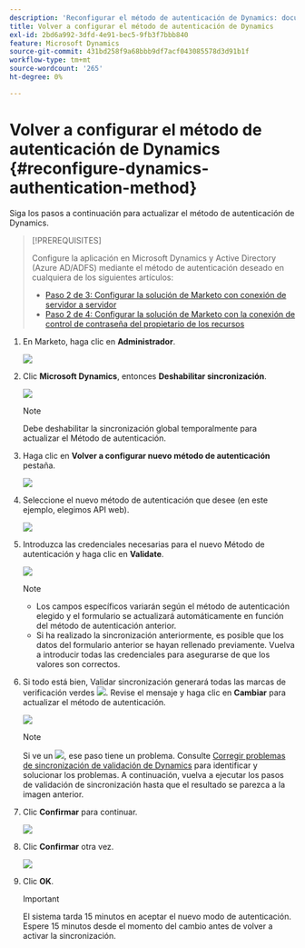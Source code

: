 ```yaml
---
description: 'Reconfigurar el método de autenticación de Dynamics: documentos de Marketo, documentación del producto'
title: Volver a configurar el método de autenticación de Dynamics
exl-id: 2bd6a992-3dfd-4e91-bec5-9fb3f7bbb840
feature: Microsoft Dynamics
source-git-commit: 431bd258f9a68bbb9df7acf043085578d3d91b1f
workflow-type: tm+mt
source-wordcount: '265'
ht-degree: 0%

---
```


# Volver a configurar el método de autenticación de Dynamics {#reconfigure-dynamics-authentication-method}

Siga los pasos a continuación para actualizar el método de autenticación de Dynamics.

>[!PREREQUISITES]
>
>Configure la aplicación en Microsoft Dynamics y Active Directory (Azure AD/ADFS) mediante el método de autenticación deseado en cualquiera de los siguientes artículos:
>
>* [Paso 2 de 3: Configurar la solución de Marketo con conexión de servidor a servidor](/help/marketo/product-docs/crm-sync/microsoft-dynamics-sync/sync-setup/microsoft-dynamics-365-with-s2s-connection/step-2-of-3-set-up.md)
>* [Paso 2 de 4: Configurar la solución de Marketo con la conexión de control de contraseña del propietario de los recursos](/help/marketo/product-docs/crm-sync/microsoft-dynamics-sync/sync-setup/microsoft-dynamics-365-with-ropc-connection/step-2-of-4-set-up.md)

1. En Marketo, haga clic en **Administrador**.

   ![](assets/reconfigure-dynamics-authentication-method-1.png)

1. Clic **Microsoft Dynamics**, entonces **Deshabilitar sincronización**.

   ![](assets/reconfigure-dynamics-authentication-method-2.png)

   >[!NOTE]
   >
   >Debe deshabilitar la sincronización global temporalmente para actualizar el Método de autenticación.

1. Haga clic en **Volver a configurar nuevo método de autenticación** pestaña.

   ![](assets/reconfigure-dynamics-authentication-method-3.png)

1. Seleccione el nuevo método de autenticación que desee (en este ejemplo, elegimos API web).

   ![](assets/reconfigure-dynamics-authentication-method-4.png)

1. Introduzca las credenciales necesarias para el nuevo Método de autenticación y haga clic en **Validate**.

   ![](assets/reconfigure-dynamics-authentication-method-5.png)

   >[!NOTE]
   >
   >* Los campos específicos variarán según el método de autenticación elegido y el formulario se actualizará automáticamente en función del método de autenticación anterior.
   >* Si ha realizado la sincronización anteriormente, es posible que los datos del formulario anterior se hayan rellenado previamente. Vuelva a introducir todas las credenciales para asegurarse de que los valores son correctos.

1. Si todo está bien, Validar sincronización generará todas las marcas de verificación verdes ![](assets/green-check.png). Revise el mensaje y haga clic en **Cambiar** para actualizar el método de autenticación.

   ![](assets/reconfigure-dynamics-authentication-method-6.png)

   >[!NOTE]
   >
   >Si ve un ![](assets/red-x.png), ese paso tiene un problema. Consulte [Corregir problemas de sincronización de validación de Dynamics](/help/marketo/product-docs/crm-sync/microsoft-dynamics-sync/sync-setup/validate-microsoft-dynamics-sync/fix-dynamics-validation-sync-issues.md) para identificar y solucionar los problemas. A continuación, vuelva a ejecutar los pasos de validación de sincronización hasta que el resultado se parezca a la imagen anterior.

1. Clic **Confirmar** para continuar.

   ![](assets/reconfigure-dynamics-authentication-method-7.png)

1. Clic **Confirmar** otra vez.

   ![](assets/reconfigure-dynamics-authentication-method-8.png)

1. Clic **OK**.

   >[!IMPORTANT]
   >
   >El sistema tarda 15 minutos en aceptar el nuevo modo de autenticación. Espere 15 minutos desde el momento del cambio antes de volver a activar la sincronización.
